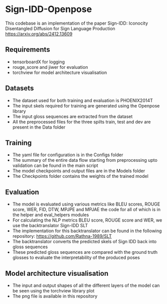 # Sign-IDD-Openpose
This codebase is an implementation of the paper Sign-IDD: Iconocity Disentangled Diffusion for Sign Language Production  
https://arxiv.org/abs/2412.13609

## Requirements
- tensorboardX for logging
- rouge_score and jiwer for evaluation
- torchview for model architecture visualisation

## Datasets
- The dataset used for both training and evaluation is PHOENIX2014T
- The input skels required for training are generated using the Openpose library
- The input gloss sequences are extracted from the dataset
- All the preprocessed files for the three spilts train, test and dev are present in the Data folder

## Training 
- The yaml file for configuration is in the Configs folder
- The summary of the entire data flow starting from preprocessing upto validation can be found in the main script
- The model checkpoints and output files are in the Models folder
- The Checkpoints folder contains the weights of the trained model

## Evaluation
- The model is evaluated using various metrics like BLEU scores, ROUGE score, WER, FID, DTW, MPJPE and MPJAE the code for all of which is in the helper and eval_helpers modules
- For calculating the NLP metrics BLEU score, ROUGE score and WER, we use the backtranslator Sign-IDD SLT
- The implementation for this backtranslator can be found in the following repository: https://github.com/Rathna-1989/SLT
- The backtranslator converts the predicted skels of Sign IDD back into gloss sequences
- These predicted gloss sequences are compared with the ground truth glosses to evaluate the interpretability of the produced poses

## Model architecture visualisation
- The input and output shapes of all the different layers of the model can be seen using the torchview library plot
- The png file is available in this repository
